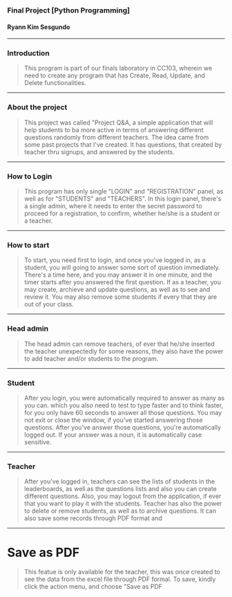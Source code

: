 ### Final Project [Python Programming]
#### Ryann Kim Sesgundo

---
### Introduction
> This program is part of our finals laboratory in CC103, wherein we need to create any program that has Create, Read, Update, and Delete functionalities.
---
### About the project
> This project was called "Project Q&A, a simple application that will help students to ba more active in terms of answering different questions randomly from different teachers. The idea came from some past projects that I've created. It has questions, that created by teacher thru signups, and answered by the students.
---
### How to Login
> This program has only single "LOGIN" and "REGISTRATION" panel, as well as for "STUDENTS" and "TEACHERS". In this login panel, there's a single admin, where it needs to enter the secret password to proceed for a registration, to confirm, whether he/she is a student or a teacher.
---
### How to start
> To start, you need first to login, and once you've logged in, as a student, you will going to answer some sort of question immediately. There's a time here, and you may answer it in one minute, and the timer starts after you answered the first question. If as a teacher, you may create, archieve and update questions, as well as to see and review it. You may also remove some students if every that they are out of your class.
---
### Head admin
> The head admin can remove teachers, of ever that he/she inserted the teacher unexpectedly for some reasons, they also have the power to add teacher and/or students to the program.
---
### Student
> After you login, you were automatically required to answer as many as you can. which you also need to test to type faster and to think faster, for you only have 60 seconds to answer all those questions. You may not exit or close the window, if you've started answering those questions. After you've answer those questions, you're automatically logged out. If your answer was a noun, it is automatically case sensitive.
---
### Teacher
> After you've logged in, teachers can see the lists of students in the leaderboards, as well as the questions lists and also you can create different questions. Also, you may logout from the application, if ever that you want to play it with the students. Teacher has also the power to delete or remove students, as well as to archive questions. It can also save some records through PDF format and
---
# Save as PDF
> This featue is only available for the teacher, this was once created to see the data from the excel file through PDF formal. To save, kindly click the action menu, and choose "Save as PDF